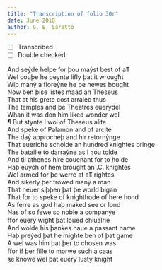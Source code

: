 ```yaml
---
title: "Transcription of folio 30r"
date: June 2018
author: G. E. Saretto
---
```


- [ ] Transcribed
- [ ] Double checked

And seẏde helpe for þou maẏst best of aỻ  
Wel couþe he peynte lifly þat it wrougħt  
Wiþ manẏ a floreẏne he þe hewes bougħt  
Now ben þise listes maad an Theseus  
That at his grete cost arraied thus  
The temples and þe Theatres euerẏdel  
Whan it was don him liked wonder wel  
¶ But stynte I wol of Theseus alite  
And speke of Palamon and of arcite  
The daẏ approcheþ and hir retornẏnge  
That eueriche scholde an hundred knightes bringe  
The bataille to darraẏne as I ȝou tolde  
And til athenes hire couenant for to holde  
Haþ eủẏch of hem brought an .C. knightes  
Wel armed for þe werre at aỻ rightes  
And sikerly þer trowed manẏ a man  
That neuer siþþen þat þe world bigan  
That for to speke of knighthode of here hond  
As ferre as god haþ maked see or lond  
Nas of so fewe so noble a companẏe  
ﬀor euerẏ wigħt þat loued chiualrie  
And wolde his þankes haue a passant name  
Haþ preẏed þat he mighte ben of þat game  
A wel was him þat þer to chosen was  
ﬀor if þer fille to morwe such a caas  
ȝe knowe wel þat euerẏ lustẏ knight  
